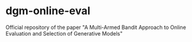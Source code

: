# dgm-online-eval
Official repository of the paper "A Multi-Armed Bandit Approach to Online Evaluation and Selection of Generative Models"
